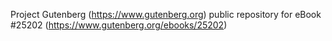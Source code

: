 Project Gutenberg (https://www.gutenberg.org) public repository for eBook #25202 (https://www.gutenberg.org/ebooks/25202)
